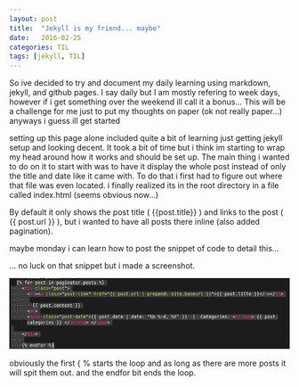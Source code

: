 ```yaml
---
layout: post
title:  "Jekyll is my friend... maybe"
date:   2016-02-25
categories: TIL
tags: [jekyll, TIL]
---
```


So ive decided to try and document my daily learning using markdown, jekyll, and github pages. I say daily but I am mostly refering to week days, however if i get something over the weekend ill call it a bonus... This will be a challenge for me just to put my thoughts on paper (ok not really paper...)
anyways i guess ill get started

setting up this page alone included quite a bit of learning just getting jekyll setup and looking decent. It took a bit of time but i think im starting to wrap my head around how it works and should be set up. The main thing i wanted to do on it to start with was to have it display the whole post instead of only the title and date like it came with. To do that i first had to figure out where that file was even located. i finally realized its in the root directory in a file called index.html (seems obvious now...)

By default it only shows the post title ( \{\{post.title\}\} ) and links to the post ( \{\{ post.url \}\} ), but i wanted to have all posts there inline (also added pagination). 

maybe monday i can learn how to post the snippet of code to detail this...

... no luck on that snippet but i made a screenshot.


![alt text](/img/jekyll_post_loop.png "jekyll_post_loop")

obviously the first { % starts the loop and as long as there are more posts it will spit them out. and the endfor bit ends the loop.